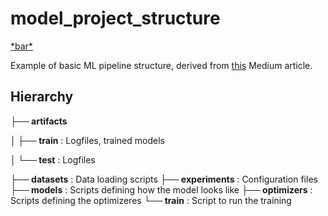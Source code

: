 # model_project_structure

<a href="foo">
*bar*
</a>


Example of basic ML pipeline structure, derived from [this](https://towardsdatascience.com/i-had-no-idea-how-to-build-a-machine-learning-pipeline-but-heres-what-i-figured-f3a7773513a) Medium article.

## Hierarchy

**├── artifacts**

**│   ├── train** : Logfiles, trained models

**│   └── test**  : Logfiles

**├── datasets** : Data loading scripts
**├── experiments** : Configuration files
**├── models** : Scripts defining how the model looks like
**├── optimizers** : Scripts defining the optimizeres
**└── train** : Script to run the training
